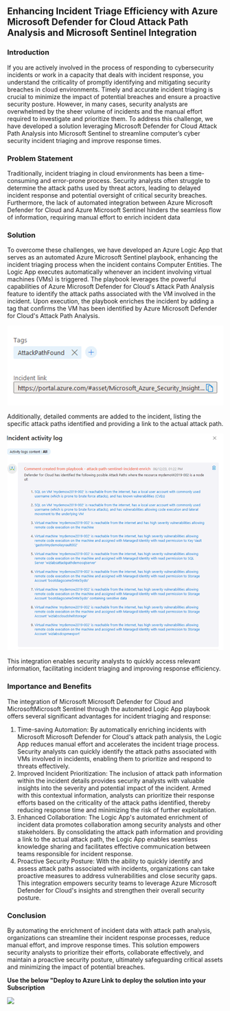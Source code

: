 
## Enhancing Incident Triage Efficiency with Azure Microsoft Defender for Cloud Attack Path Analysis and Microsoft Sentinel Integration
### Introduction
If you are actively involved in the process of responding to cybersecurity incidents or work in a capacity that deals with incident response, you understand the criticality of promptly identifying and mitigating security breaches in cloud environments. Timely and accurate incident triaging is crucial to minimize the impact of potential breaches and ensure a proactive security posture. However, in many cases, security analysts are overwhelmed by the sheer volume of incidents and the manual effort required to investigate and prioritize them. To address this challenge, we have developed a solution leveraging Microsoft Defender for Cloud Attack Path Analysis into Microsoft Sentinel to streamline computer’s cyber security incident triaging and improve response times.

### Problem Statement
Traditionally, incident triaging in cloud environments has been a time-consuming and error-prone process. Security analysts often struggle to determine the attack paths used by threat actors, leading to delayed incident response and potential oversight of critical security breaches. Furthermore, the lack of automated integration between Azure Microsoft Defender for Cloud and Azure Microsoft Sentinel hinders the seamless flow of information, requiring manual effort to enrich incident data

### Solution
To overcome these challenges, we have developed an Azure Logic App that serves as an automated Azure Microsoft Sentinel playbook, enhancing the incident triaging process when the incident contains Computer Entities. The Logic App executes automatically whenever an incident involving virtual machines (VMs) is triggered. The playbook   leverages the powerful capabilities of Azure Microsoft Defender for Cloud's Attack Path Analysis feature to identify the attack paths associated with the VM involved in the incident.
Upon execution, the playbook enriches the incident by adding a tag that confirms the VM has been identified by Azure Microsoft Defender for Cloud's Attack Path Analysis. 

![Image of OverviewTab](images\img-01.png)

Additionally, detailed comments are added to the incident, listing the specific attack paths identified and providing a link to the actual attack path.

![Image of OverviewTab](images\img-02.png)
  
This integration enables security analysts to quickly access relevant information, facilitating incident triaging and improving response efficiency.

### Importance and Benefits
The integration of Microsoft Microsoft Defender for Cloud and MicrosoftMicrosoft Sentinel through the automated Logic App playbook offers several significant advantages for incident triaging and response:
1.	Time-saving Automation: By automatically enriching incidents with Microsoft Microsoft Defender for Cloud's attack path analysis, the Logic App reduces manual effort and accelerates the incident triage process. Security analysts can quickly identify the attack paths associated with VMs involved in incidents, enabling them to prioritize and respond to threats effectively.
2.	Improved Incident Prioritization: The inclusion of attack path information within the incident details provides security analysts with valuable insights into the severity and potential impact of the incident. Armed with this contextual information, analysts can prioritize their response efforts based on the criticality of the attack paths identified, thereby reducing response time and minimizing the risk of further exploitation.
3.	Enhanced Collaboration: The Logic App's automated enrichment of incident data promotes collaboration among security analysts and other stakeholders. By consolidating the attack path information and providing a link to the actual attack path, the Logic App enables seamless knowledge sharing and facilitates effective communication between teams responsible for incident response.
4.	Proactive Security Posture: With the ability to quickly identify and assess attack paths associated with incidents, organizations can take proactive measures to address vulnerabilities and close security gaps. This integration empowers security teams to leverage Azure Microsoft Defender for Cloud's insights and strengthen their overall security posture.

### Conclusion
By automating the enrichment of incident data with attack path analysis, organizations can streamline their incident response processes, reduce manual effort, and improve response times. This solution empowers security analysts to prioritize their efforts, collaborate effectively, and maintain a proactive security posture, ultimately safeguarding critical assets and minimizing the impact of potential breaches.

**Use the below "Deploy to Azure Link to deploy the solution into your Subscription**

<a href="https://portal.azure.com/#create/Microsoft.Template/uri/https%3A%2F%2Fraw.githubusercontent.com%2Fcyberhuntlab%2Fgastori-mdc%2Fmain%2FWorkflow%20automation%2FAttackPath-Sentinel-Incident-Enrich%2Fazuredeploy.json" target="_blank">
    <img src="https://aka.ms/deploytoazurebutton"/>
</a>
